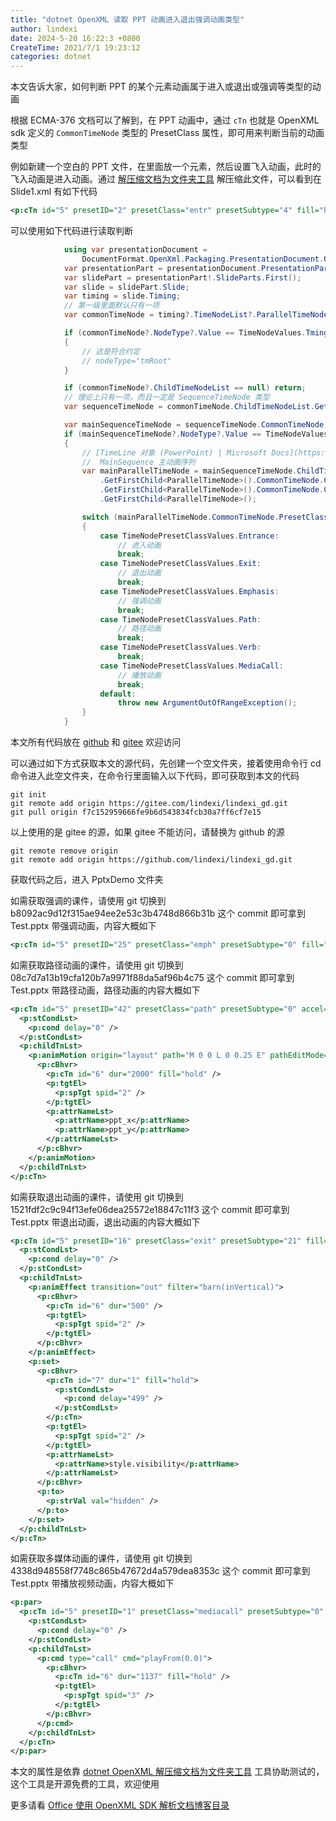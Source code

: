 ```yaml
---
title: "dotnet OpenXML 读取 PPT 动画进入退出强调动画类型"
author: lindexi
date: 2024-5-20 16:22:3 +0800
CreateTime: 2021/7/1 19:23:12
categories: dotnet
---
```


本文告诉大家，如何判断 PPT 的某个元素动画属于进入或退出或强调等类型的动画

<!--more-->


<!-- CreateTime:2021/7/1 19:23:12 -->

<!-- 发布 -->

根据 ECMA-376 文档可以了解到，在 PPT 动画中，通过 `cTn` 也就是 OpenXML sdk 定义的 `CommonTimeNode` 类型的 PresetClass 属性，即可用来判断当前的动画类型

例如新建一个空白的 PPT 文件，在里面放一个元素，然后设置飞入动画，此时的飞入动画是进入动画。通过 [解压缩文档为文件夹工具](https://blog.lindexi.com/post/dotnet-OpenXML-%E8%A7%A3%E5%8E%8B%E7%BC%A9%E6%96%87%E6%A1%A3%E4%B8%BA%E6%96%87%E4%BB%B6%E5%A4%B9%E5%B7%A5%E5%85%B7.html ) 解压缩此文件，可以看到在 Slide1.xml 有如下代码

```xml
<p:cTn id="5" presetID="2" presetClass="entr" presetSubtype="4" fill="hold" grpId="0" nodeType="clickEffect">
```

可以使用如下代码进行读取判断

```csharp
            using var presentationDocument =
                DocumentFormat.OpenXml.Packaging.PresentationDocument.Open("Test.pptx", false);
            var presentationPart = presentationDocument.PresentationPart;
            var slidePart = presentationPart!.SlideParts.First();
            var slide = slidePart.Slide;
            var timing = slide.Timing;
            // 第一级里面默认只有一项
            var commonTimeNode = timing?.TimeNodeList?.ParallelTimeNode?.CommonTimeNode;

            if (commonTimeNode?.NodeType?.Value == TimeNodeValues.TmingRoot)
            {
                // 这是符合约定
                // nodeType="tmRoot"
            }

            if (commonTimeNode?.ChildTimeNodeList == null) return;
            // 理论上只有一项，而且一定是 SequenceTimeNode 类型
            var sequenceTimeNode = commonTimeNode.ChildTimeNodeList.GetFirstChild<SequenceTimeNode>();

            var mainSequenceTimeNode = sequenceTimeNode.CommonTimeNode;
            if (mainSequenceTimeNode?.NodeType?.Value == TimeNodeValues.MainSequence)
            {
                // [TimeLine 对象 (PowerPoint) | Microsoft Docs](https://docs.microsoft.com/zh-cn/office/vba/api/PowerPoint.TimeLine )
                //  MainSequence 主动画序列
                var mainParallelTimeNode = mainSequenceTimeNode.ChildTimeNodeList
                    .GetFirstChild<ParallelTimeNode>().CommonTimeNode.ChildTimeNodeList
                    .GetFirstChild<ParallelTimeNode>().CommonTimeNode.ChildTimeNodeList
                    .GetFirstChild<ParallelTimeNode>();

                switch (mainParallelTimeNode.CommonTimeNode.PresetClass.Value)
                {
                    case TimeNodePresetClassValues.Entrance:
                        // 进入动画
                        break;
                    case TimeNodePresetClassValues.Exit:
                        // 退出动画
                        break;
                    case TimeNodePresetClassValues.Emphasis:
                        // 强调动画
                        break;
                    case TimeNodePresetClassValues.Path:
                        // 路径动画
                        break;
                    case TimeNodePresetClassValues.Verb:
                        break;
                    case TimeNodePresetClassValues.MediaCall:
                        // 播放动画
                        break;
                    default:
                        throw new ArgumentOutOfRangeException();
                }
            }
```

本文所有代码放在 [github](https://github.com/lindexi/lindexi_gd/tree/f7c152959666fe9b6d543834fcb30a7ff6cf7e15/PptxDemo) 和 [gitee](https://gitee.com/lindexi/lindexi_gd/tree/f7c152959666fe9b6d543834fcb30a7ff6cf7e15/PptxDemo) 欢迎访问

可以通过如下方式获取本文的源代码，先创建一个空文件夹，接着使用命令行 cd 命令进入此空文件夹，在命令行里面输入以下代码，即可获取到本文的代码

```
git init
git remote add origin https://gitee.com/lindexi/lindexi_gd.git
git pull origin f7c152959666fe9b6d543834fcb30a7ff6cf7e15
```

以上使用的是 gitee 的源，如果 gitee 不能访问，请替换为 github 的源

```
git remote remove origin
git remote add origin https://github.com/lindexi/lindexi_gd.git
```

获取代码之后，进入 PptxDemo 文件夹

如需获取强调的课件，请使用 git 切换到 b8092ac9d12f315ae94ee2e53c3b4748d866b31b 这个 commit 即可拿到 Test.pptx 带强调动画，内容大概如下

```xml
<p:cTn id="5" presetID="25" presetClass="emph" presetSubtype="0" fill="hold" grpId="0" nodeType="clickEffect">
```

如需获取路径动画的课件，请使用 git 切换到 08c7d7a13b19cfa120b7a9971f88da5af96b4c75 这个 commit 即可拿到 Test.pptx 带路径动画，路径动画的内容大概如下

```xml
<p:cTn id="5" presetID="42" presetClass="path" presetSubtype="0" accel="50000" decel="50000" fill="hold" grpId="0" nodeType="clickEffect">
  <p:stCondLst>
    <p:cond delay="0" />
  </p:stCondLst>
  <p:childTnLst>
    <p:animMotion origin="layout" path="M 0 0 L 0 0.25 E" pathEditMode="relative" ptsTypes="">
      <p:cBhvr>
        <p:cTn id="6" dur="2000" fill="hold" />
        <p:tgtEl>
          <p:spTgt spid="2" />
        </p:tgtEl>
        <p:attrNameLst>
          <p:attrName>ppt_x</p:attrName>
          <p:attrName>ppt_y</p:attrName>
        </p:attrNameLst>
      </p:cBhvr>
    </p:animMotion>
  </p:childTnLst>
</p:cTn>
```

如需获取退出动画的课件，请使用 git 切换到 1521fdf2c9c94f13efe06dea25572e18847c11f3 这个 commit 即可拿到 Test.pptx 带退出动画，退出动画的内容大概如下

```xml
<p:cTn id="5" presetID="16" presetClass="exit" presetSubtype="21" fill="hold" grpId="0" nodeType="clickEffect">
  <p:stCondLst>
    <p:cond delay="0" />
  </p:stCondLst>
  <p:childTnLst>
    <p:animEffect transition="out" filter="barn(inVertical)">
      <p:cBhvr>
        <p:cTn id="6" dur="500" />
        <p:tgtEl>
          <p:spTgt spid="2" />
        </p:tgtEl>
      </p:cBhvr>
    </p:animEffect>
    <p:set>
      <p:cBhvr>
        <p:cTn id="7" dur="1" fill="hold">
          <p:stCondLst>
            <p:cond delay="499" />
          </p:stCondLst>
        </p:cTn>
        <p:tgtEl>
          <p:spTgt spid="2" />
        </p:tgtEl>
        <p:attrNameLst>
          <p:attrName>style.visibility</p:attrName>
        </p:attrNameLst>
      </p:cBhvr>
      <p:to>
        <p:strVal val="hidden" />
      </p:to>
    </p:set>
  </p:childTnLst>
</p:cTn>
```

如需获取多媒体动画的课件，请使用 git 切换到 4338d948558f7748c865b47672d4a579dea8353c 这个 commit 即可拿到 Test.pptx 带播放视频动画，内容大概如下

```xml
<p:par>
  <p:cTn id="5" presetID="1" presetClass="mediacall" presetSubtype="0" fill="hold" nodeType="clickEffect">
    <p:stCondLst>
      <p:cond delay="0" />
    </p:stCondLst>
    <p:childTnLst>
      <p:cmd type="call" cmd="playFrom(0.0)">
        <p:cBhvr>
          <p:cTn id="6" dur="1137" fill="hold" />
          <p:tgtEl>
            <p:spTgt spid="3" />
          </p:tgtEl>
        </p:cBhvr>
      </p:cmd>
    </p:childTnLst>
  </p:cTn>
</p:par>            
```

本文的属性是依靠 [dotnet OpenXML 解压缩文档为文件夹工具](https://blog.lindexi.com/post/dotnet-OpenXML-%E8%A7%A3%E5%8E%8B%E7%BC%A9%E6%96%87%E6%A1%A3%E4%B8%BA%E6%96%87%E4%BB%B6%E5%A4%B9%E5%B7%A5%E5%85%B7.html ) 工具协助测试的，这个工具是开源免费的工具，欢迎使用

更多请看 [Office 使用 OpenXML SDK 解析文档博客目录](https://blog.lindexi.com/post/Office-%E4%BD%BF%E7%94%A8-OpenXML-SDK-%E8%A7%A3%E6%9E%90%E6%96%87%E6%A1%A3%E5%8D%9A%E5%AE%A2%E7%9B%AE%E5%BD%95.html )

